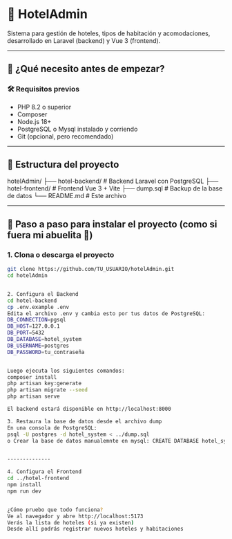 # 📘 HotelAdmin

Sistema para gestión de hoteles, tipos de habitación y acomodaciones, desarrollado en Laravel (backend) y Vue 3 (frontend).

---

## 🚀 ¿Qué necesito antes de empezar?

### 🛠 Requisitos previos
- PHP 8.2 o superior
- Composer
- Node.js 18+
- PostgreSQL o Mysql instalado y corriendo
- Git (opcional, pero recomendado)

---

## 📁 Estructura del proyecto
hotelAdmin/
├── hotel-backend/ # Backend Laravel con PostgreSQL
├── hotel-frontend/ # Frontend Vue 3 + Vite
├── dump.sql # Backup de la base de datos
└── README.md # Este archivo


---

## 🧱 Paso a paso para instalar el proyecto (como si fuera mi abuelita 🧓)

### 1. Clona o descarga el proyecto

```bash
git clone https://github.com/TU_USUARIO/hotelAdmin.git
cd hotelAdmin


2. Configura el Backend
cd hotel-backend
cp .env.example .env
Edita el archivo .env y cambia esto por tus datos de PostgreSQL:
DB_CONNECTION=pgsql
DB_HOST=127.0.0.1
DB_PORT=5432
DB_DATABASE=hotel_system
DB_USERNAME=postgres
DB_PASSWORD=tu_contraseña


Luego ejecuta los siguientes comandos:
composer install
php artisan key:generate
php artisan migrate --seed
php artisan serve

El backend estará disponible en http://localhost:8000

3. Restaura la base de datos desde el archivo dump
En una consola de PostgreSQL:
psql -U postgres -d hotel_system < ../dump.sql
o Crear la base de datos manualemnte en mysql: CREATE DATABASE hotel_system;


--------------

4. Configura el Frontend
cd ../hotel-frontend
npm install
npm run dev


¿Cómo pruebo que todo funciona?
Ve al navegador y abre http://localhost:5173
Verás la lista de hoteles (si ya existen)
Desde allí podrás registrar nuevos hoteles y habitaciones

